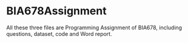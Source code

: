 # BIA678Assignment
All these three files are Programming Assignment of BIA678, including questions, dataset, code and Word report.
